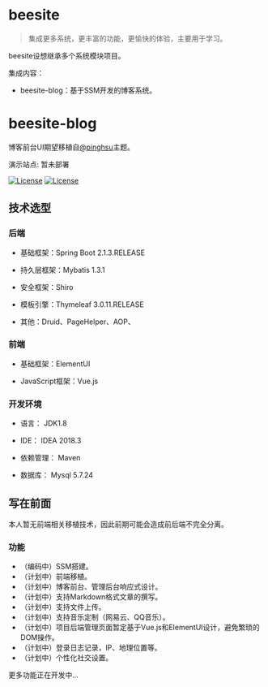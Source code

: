 # beesite

> 集成更多系统，更丰富的功能，更愉快的体验，主要用于学习。

beesite设想继承多个系统模块项目。

集成内容：

* beesite-blog：基于SSM开发的博客系统。

# beesite-blog

博客前台UI期望移植自[@pinghsu](https://github.com/chakhsu/pinghsu)主题。

演示站点: 暂未部署

[![License](https://img.shields.io/badge/beesite-green.svg)](https://github.com/mooejun/beesite)
[![License](https://img.shields.io/badge/beesite-blue.svg)](https://github.com/mooejun/beesite)

## 技术选型

### 后端

* 基础框架：Spring Boot 2.1.3.RELEASE

* 持久层框架：Mybatis 1.3.1

* 安全框架：Shiro

* 模板引擎：Thymeleaf 3.0.11.RELEASE

* 其他：Druid、PageHelper、AOP、

### 前端

* 基础框架：ElementUI

* JavaScript框架：Vue.js

### 开发环境

* 语言： JDK1.8

* IDE： IDEA 2018.3

* 依赖管理： Maven

* 数据库： Mysql 5.7.24

## 写在前面

本人暂无前端相关移植技术，因此前期可能会造成前后端不完全分离。

### 功能

* （编码中）SSM搭建。
* （计划中）前端移植。
* （计划中）博客前台、管理后台响应式设计。
* （计划中）支持Markdown格式文章的撰写。
* （计划中）支持文件上传。
* （计划中）支持音乐定制（网易云、QQ音乐）。
* （计划中）项目后端管理页面暂定基于Vue.js和ElementUI设计，避免繁琐的DOM操作。
* （计划中）登录日志记录，IP、地理位置等。
* （计划中）个性化社交设置。

更多功能正在开发中...
